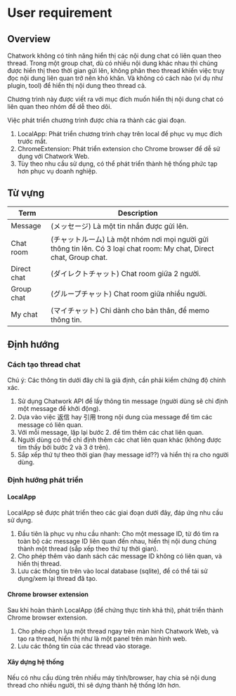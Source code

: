 # User requirement

## Overview

Chatwork không có tính năng hiển thị các nội dung chat có liên quan theo thread. Trong một group chat, dù có nhiều nội dung khác nhau thì chúng được hiển thị theo thời gian gửi lên, không phân theo thread khiến việc truy đọc nội dung liên quan trở nên khó khăn. Và không có cách nào (ví dụ như plugin, tool) để hiển thị nội dung theo thread cả.

Chương trình này được viết ra với mục đích muốn hiển thị nội dung chat có liên quan theo nhóm để dễ theo dõi.

Việc phát triển chương trình được chia ra thành các giai đoạn.
1. LocalApp: Phát triển chương trình chạy trên local để phục vụ mục đích trước mắt.
2. ChromeExtension: Phát triển extension cho Chrome browser để dễ sử dụng với Chatwork Web.
3. Tùy theo nhu cầu sử dụng, có thể phát triển thành hệ thống phức tạp hơn phục vụ doanh nghiệp.

## Từ vựng

| Term | Description |
|---|---|
| Message | (メッセージ) Là một tin nhắn được gửi lên. |
| Chat room | (チャットルーム) Là một nhóm nơi mọi người gửi thông tin lên. Có 3 loại chat room: My chat, Direct chat, Group chat. |
| Direct chat | (ダイレクトチャット) Chat room giữa 2 người. |
| Group chat | (グループチャット) Chat room giữa nhiều người. |
| My chat | (マイチャット) Chỉ dành cho bản thân, để memo thông tin. |

## Định hướng

### Cách tạo thread chat

Chú ý: Các thông tin dưới đây chỉ là giả định, cần phải kiểm chứng độ chính xác.

1. Sử dụng Chatwork API để lấy thông tin message (người dùng sẽ chỉ định một message để khởi động).
2. Dựa vào việc 返信 hay 引用 trong nội dung của message để tìm các message có liên quan.
3. Với mỗi message, lặp lại bước 2. để tìm thêm các chat liên quan.
4. Người dùng có thể chỉ định thêm các chat liên quan khác (không được tìm thấy bởi bước 2 và 3 ở trên).
5. Sắp xếp thứ tự theo thời gian (hay message id??) và hiển thị ra cho người dùng.

### Định hướng phát triển

#### LocalApp

LocalApp sẽ được phát triển theo các giai đoạn dưới đây, đáp ứng nhu cầu sử dụng.
1. Đầu tiên là phục vụ nhu cầu nhanh: Cho một message ID, từ đó tìm ra toàn bộ các message ID liên quan đến nhau, hiển thị nội dung chúng thành một thread (sắp xếp theo thứ tự thời gian).
2. Cho phép thêm vào danh sách các message ID không có liên quan, và hiển thị thread.
3. Lưu các thông tin trên vào local database (sqlite), để có thể tái sử dụng/xem lại thread đã tạo.

#### Chrome browser extension

Sau khi hoàn thành LocalApp (để chứng thực tính khả thi), phát triển thành Chrome browser extension.
1. Cho phép chọn lựa một thread ngay trên màn hình Chatwork Web, và tạo ra thread, hiển thị như là một panel trên màn hình web.
2. Lưu các thông tin của các thread vào storage.

#### Xây dựng hệ thống

Nếu có nhu cầu dùng trên nhiều máy tính/browser, hay chia sẻ nội dung thread cho nhiều người, thì sẽ dựng thành hệ thống lớn hơn.